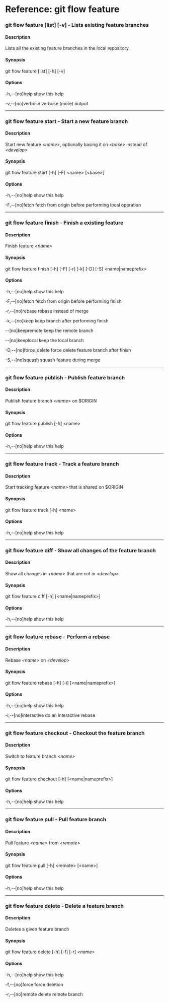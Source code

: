 # Reference: git flow feature

### git flow feature [list] [-v] - Lists existing feature branches

#### Description
Lists all the existing feature branches in the local repository.

#### Synopsis
git flow feature [list] [-h] [-v]

#### Options
-h,--[no]help
show this help

-v,--[no]verbose
verbose (more) output

---

### git flow feature start - Start a new feature branch

#### Description
Start new feature _\<name>_, optionally basing it on _\<base>_ instead of _\<develop>_

#### Synopsis
git flow feature start [-h] [-F] \<name> [\<base>]

#### Options
-h,--[no]help
show this help

-F,--[no]fetch
fetch from origin before performing local operation

---

### git flow feature finish - Finish a existing feature

#### Description
Finish feature _\<name>_

#### Synopsis
git flow feature finish [-h] [-F] [-r] [-k] [-D] [-S] \<name|nameprefix>

#### Options
-h,--[no]help
show this help

-F,--[no]fetch
fetch from origin before performing finish

-r,--[no]rebase
rebase instead of merge

-k,--[no]keep
keep branch after performing finish

--[no]keepremote
keep the remote branch

--[no]keeplocal
keep the local branch

-D,--[no]force_delete
force delete feature branch after finish

-S,--[no]squash
squash feature during merge

---

### git flow feature publish - Publish feature branch

#### Description
Publish feature branch _\<name>_ on $ORIGIN

#### Synopsis
git flow feature publish [-h] \<name>

#### Options
-h,--[no]help
show this help

---

### git flow feature track - Track a feature branch

#### Description
Start tracking feature _\<name>_ that is shared on $ORIGIN

#### Synopsis
git flow feature track [-h] \<name>

#### Options
-h,--[no]help
show this help

---

### git flow feature diff - Show all changes of the feature branch

#### Description
Show all changes in _\<name>_ that are not in _\<develop>_

#### Synopsis
git flow feature diff [-h] [\<name|nameprefix>]

#### Options
-h,--[no]help
show this help

---

### git flow feature rebase - Perform a rebase

#### Description
Rebase _\<name>_ on _\<develop>_

#### Synopsis
git flow feature rebase [-h] [-i] [\<name|nameprefix>]

#### Options
-h,--[no]help
show this help

-i,--[no]interactive
do an interactive rebase

---

### git flow feature checkout - Checkout the feature branch

#### Description
Switch to feature branch _\<name>_

#### Synopsis
git flow feature checkout [-h] [\<name|nameprefix>]

#### Options
-h,--[no]help
show this help

---

### git flow feature pull - Pull feature branch

#### Description
Pull feature _\<name>_ from _\<remote>_

#### Synopsis
git flow feature pull [-h] \<remote> [\<name>]

#### Options
-h,--[no]help
show this help

---

### git flow feature delete - Delete a feature branch

#### Description
Deletes a given feature branch

#### Synopsis
git flow feature delete [-h] [-f] [-r] _\<name>_

#### Options
-h,--[no]help
show this help

-f,--[no]force
force deletion

-r,--[no]remote
delete remote branch
